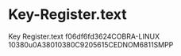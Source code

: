 # Key-Register.text
Key Register.text
f06df6fd3624COBRA-LINUX
10380u0A38010380C9205615CEDNOM6811SMPP
